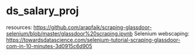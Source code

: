 # ds_salary_proj

resources:
https://github.com/arapfaik/scraping-glassdoor-selenium/blob/master/glassdoor%20scraping.ipynb
Selenium webscaping: https://towardsdatascience.com/selenium-tutorial-scraping-glassdoor-com-in-10-minutes-3d0915c6d905
